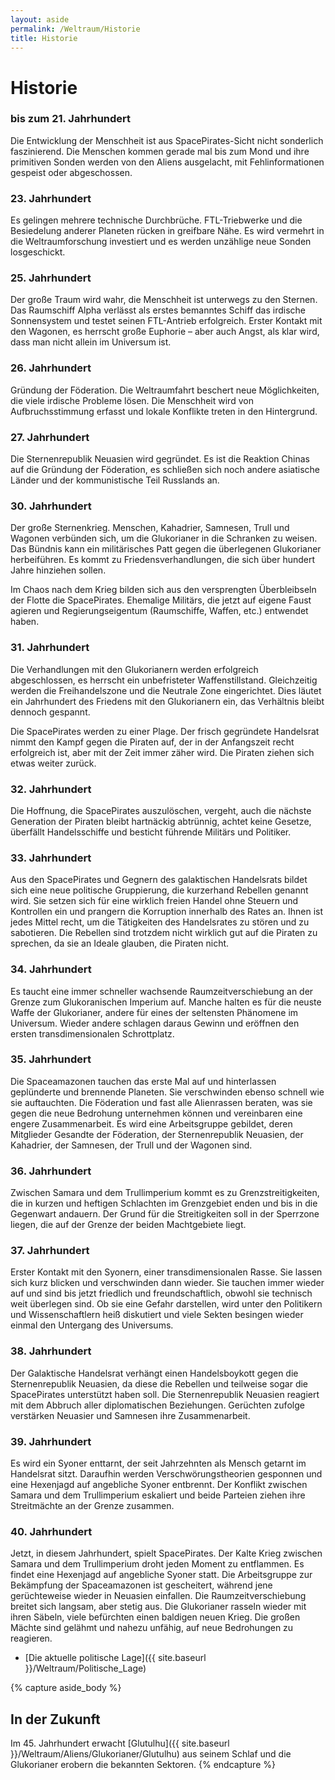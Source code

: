 ```yaml
---
layout: aside
permalink: /Weltraum/Historie
title: Historie
---
```


# Historie

### bis zum 21. Jahrhundert

Die Entwicklung der Menschheit ist aus SpacePirates-Sicht nicht sonderlich faszinierend. Die Menschen kommen gerade mal bis zum Mond und ihre primitiven Sonden werden von den Aliens ausgelacht, mit Fehlinformationen gespeist oder abgeschossen.

### 23. Jahrhundert

Es gelingen mehrere technische Durchbrüche. FTL-Triebwerke und die Besiedelung anderer Planeten rücken in greifbare Nähe. Es wird vermehrt in die Weltraumforschung investiert und es werden unzählige neue Sonden losgeschickt.

### 25. Jahrhundert

Der große Traum wird wahr, die Menschheit ist unterwegs zu den Sternen. Das Raumschiff Alpha verlässt als erstes bemanntes Schiff das irdische Sonnensystem und testet seinen FTL-Antrieb erfolgreich. Erster Kontakt mit den Wagonen, es herrscht große Euphorie – aber auch Angst, als klar wird, dass man nicht allein im Universum ist.

### 26. Jahrhundert

Gründung der Föderation. Die Weltraumfahrt beschert neue Möglichkeiten, die viele irdische Probleme lösen. Die Menschheit wird von Aufbruchsstimmung erfasst und lokale Konflikte treten in den Hintergrund.

### 27. Jahrhundert

Die Sternenrepublik Neuasien wird gegründet. Es ist die Reaktion Chinas auf die Gründung der Föderation, es schließen sich noch andere asiatische Länder und der kommunistische Teil Russlands an.

### 30. Jahrhundert

Der große Sternenkrieg. Menschen, Kahadrier, Samnesen, Trull und Wagonen verbünden sich, um die Glukorianer in die Schranken zu weisen. Das Bündnis kann ein militärisches Patt gegen die überlegenen Glukorianer herbeiführen. Es kommt zu Friedensverhandlungen, die sich über hundert Jahre hinziehen sollen.

Im Chaos nach dem Krieg bilden sich aus den versprengten Überbleibseln der Flotte die SpacePirates. Ehemalige Militärs, die jetzt auf eigene Faust agieren und Regierungseigentum (Raumschiffe, Waffen, etc.) entwendet haben.

### 31. Jahrhundert

Die Verhandlungen mit den Glukorianern werden erfolgreich abgeschlossen, es herrscht ein unbefristeter Waffenstillstand. Gleichzeitig werden die Freihandelszone und die Neutrale Zone eingerichtet. Dies läutet ein Jahrhundert des Friedens mit den Glukorianern ein, das Verhältnis bleibt dennoch gespannt.

Die SpacePirates werden zu einer Plage. Der frisch gegründete Handelsrat nimmt den Kampf gegen die Piraten auf, der in der Anfangszeit recht erfolgreich ist, aber mit der Zeit immer zäher wird. Die Piraten ziehen sich etwas weiter zurück.

### 32. Jahrhundert

Die Hoffnung, die SpacePirates auszulöschen, vergeht, auch die nächste Generation der Piraten bleibt hartnäckig abtrünnig, achtet keine Gesetze, überfällt Handelsschiffe und besticht führende Militärs und Politiker.

### 33. Jahrhundert

Aus den SpacePirates und Gegnern des galaktischen Handelsrats bildet sich eine neue politische Gruppierung, die kurzerhand Rebellen genannt wird. Sie setzen sich für eine wirklich freien Handel ohne Steuern und Kontrollen ein und prangern die Korruption innerhalb des Rates an. Ihnen ist jedes Mittel recht, um die Tätigkeiten des Handelsrates zu stören und zu sabotieren. Die Rebellen sind trotzdem nicht wirklich gut auf die Piraten zu sprechen, da sie an Ideale glauben, die Piraten nicht.

### 34. Jahrhundert

Es taucht eine immer schneller wachsende Raumzeitverschiebung an der Grenze zum Glukoranischen Imperium auf. Manche halten es für die neuste Waffe der Glukorianer, andere für eines der seltensten Phänomene im Universum. Wieder andere schlagen daraus Gewinn und eröffnen den ersten transdimensionalen Schrottplatz.

### 35. Jahrhundert

Die Spaceamazonen tauchen das erste Mal auf und hinterlassen geplünderte und brennende Planeten. Sie verschwinden ebenso schnell wie sie auftauchten. Die Föderation und fast alle Alienrassen beraten, was sie gegen die neue Bedrohung unternehmen können und vereinbaren eine engere Zusammenarbeit. Es wird eine Arbeitsgruppe gebildet, deren Mitglieder Gesandte der Föderation, der Sternenrepublik Neuasien, der Kahadrier, der Samnesen, der Trull und der Wagonen sind.

### 36. Jahrhundert

Zwischen Samara und dem Trullimperium kommt es zu Grenzstreitigkeiten, die in kurzen und heftigen Schlachten im Grenzgebiet enden und bis in die Gegenwart andauern. Der Grund für die Streitigkeiten soll in der Sperrzone liegen, die auf der Grenze der beiden Machtgebiete liegt.

### 37. Jahrhundert

Erster Kontakt mit den Syonern, einer transdimensionalen Rasse. Sie lassen sich kurz blicken und verschwinden dann wieder. Sie tauchen immer wieder auf und sind bis jetzt friedlich und freundschaftlich, obwohl sie technisch weit überlegen sind. Ob sie eine Gefahr darstellen, wird unter den Politikern und Wissenschaftlern heiß diskutiert und viele Sekten besingen wieder einmal den Untergang des Universums.

### 38. Jahrhundert

Der Galaktische Handelsrat verhängt einen Handelsboykott gegen die Sternenrepublik Neuasien, da diese die Rebellen und teilweise sogar die SpacePirates unterstützt haben soll. Die Sternenrepublik Neuasien reagiert mit dem Abbruch aller diplomatischen Beziehungen. Gerüchten zufolge verstärken Neuasier und Samnesen ihre Zusammenarbeit.

### 39. Jahrhundert

Es wird ein Syoner enttarnt, der seit Jahrzehnten als Mensch getarnt im Handelsrat sitzt. Daraufhin werden Verschwörungstheorien gesponnen und eine Hexenjagd auf angebliche Syoner entbrennt. Der Konflikt zwischen Samara und dem Trullimperium eskaliert und beide Parteien ziehen ihre Streitmächte an der Grenze zusammen.

### 40. Jahrhundert

Jetzt, in diesem Jahrhundert, spielt SpacePirates. Der Kalte Krieg zwischen Samara und dem Trullimperium droht jeden Moment zu entflammen. Es findet eine Hexenjagd auf angebliche Syoner statt. Die Arbeitsgruppe zur Bekämpfung der Spaceamazonen ist gescheitert, während jene gerüchteweise wieder in Neuasien einfallen. Die Raumzeitverschiebung breitet sich langsam, aber stetig aus. Die Glukorianer rasseln wieder mit ihren Säbeln, viele befürchten einen baldigen neuen Krieg. Die großen Mächte sind gelähmt und nahezu unfähig, auf neue Bedrohungen zu reagieren.

- [Die aktuelle politische Lage]({{ site.baseurl }}/Weltraum/Politische_Lage)

{% capture aside_body %}
## In der Zukunft

Im 45. Jahrhundert erwacht [Glutulhu]({{ site.baseurl }}/Weltraum/Aliens/Glukorianer/Glutulhu) aus seinem Schlaf und die Glukorianer erobern die bekannten Sektoren.
{% endcapture %}
